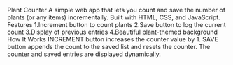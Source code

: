 Plant Counter
A simple web app that lets you count and save the number of plants (or any items) incrementally. Built with HTML, CSS, and JavaScript.
Features
    1.Increment button to count plants
    2.Save button to log the current count
    3.Display of previous entries
    4.Beautiful plant-themed background
How It Works
INCREMENT button increases the counter value by 1.
SAVE button appends the count to the saved list and resets the counter.
The counter and saved entries are displayed dynamically.
